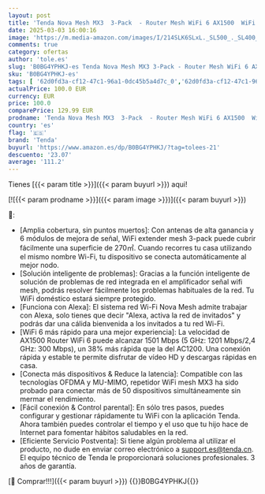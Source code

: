 ```yaml
---
layout: post
title: 'Tenda Nova Mesh MX3  3-Pack  - Router Mesh WiFi 6 AX1500  WiFi Mesh de Doble Banda 2 4 GHz/5 GHz  Cobertura hasta 270㎡ y Conecta Más de 50 Dispositivos  Funciona con Alexa  MU-MIMO  OFDMA'
date: 2025-03-03 16:00:16
image: 'https://m.media-amazon.com/images/I/214SLK6SLxL._SL500_._SL400_.jpg'
comments: true
category: ofertas
author: 'tole.es'
slug: 'B0BG4YPHKJ-es Tenda Nova Mesh MX3 3-Pack - Router Mesh WiFi 6 AX1500...'
sku: 'B0BG4YPHKJ-es'
tags: [ '62d0fd3a-cf12-47c1-96a1-0dc45b5a4d7c_0','62d0fd3a-cf12-47c1-96a1-0dc45b5a4d7c_5501','62d0fd3a-cf12-47c1-96a1-0dc45b5a4d7c_901','Arborist Merchandising Root','Dispositivos de red','Informática','Routers gaming','Self Service','Sistemas WiFi Mesh','Special Features Stores','alexa','tenda','🇪🇸', ]
actualPrice: 100.0 EUR
currency: EUR
price: 100.0
comparePrice: 129.99 EUR
prodname: 'Tenda Nova Mesh MX3  3-Pack  - Router Mesh WiFi 6 AX1500  WiFi Mesh de Doble Banda 2 4 GHz/5 GHz  Cobertura hasta 270㎡ y Conecta Más de 50 Dispositivos  Funciona con Alexa  MU-MIMO  OFDMA'
country: 'es'
flag: '🇪🇸'
brand: 'Tenda'
buyurl: 'https://www.amazon.es/dp/B0BG4YPHKJ/?tag=tolees-21'
descuento: '23.07'
average: '111.2'
---
```


Tienes [{{< param title >}}]({{< param buyurl >}}) aqui!

[![{{< param prodname >}}]({{< param image >}})]({{< param buyurl >}})

🔎:

- [Amplia cobertura, sin puntos muertos]: Con antenas de alta ganancia y 6 módulos de mejora de señal, WiFi extender mesh 3-pack puede cubrir fácilmente una superficie de 270㎡. Cuando recorres tu casa utilizando el mismo nombre Wi-Fi, tu dispositivo se conecta automáticamente al mejor nodo.
- [Solución inteligente de problemas]: Gracias a la función inteligente de solución de problemas de red integrada en el amplificador señal wifi mesh, podrás resolver fácilmente los problemas habituales de la red. Tu WiFi doméstico estará siempre protegido.
- [Funciona con Alexa]: El sistema red Wi-Fi Nova Mesh admite trabajar con Alexa, solo tienes que decir "Alexa, activa la red de invitados" y podrás dar una cálida bienvenida a los invitados a tu red Wi-Fi.
- [WiFi 6 más rápido para una mejor experiencia]: La velocidad de AX1500 Router WiFi 6 puede alcanzar 1501 Mbps (5 GHz: 1201 Mbps/2,4 GHz: 300 Mbps), un 38% más rápida que la del AC1200. Una conexión rápida y estable te permite disfrutar de vídeo HD y descargas rápidas en casa.
- [Conecta más dispositivos & Reduce la latencia]: Compatible con las tecnologías OFDMA y MU-MIMO, repetidor WiFi mesh MX3 ha sido probado para conectar más de 50 dispositivos simultáneamente sin mermar el rendimiento.
- [Fácil conexión & Control parental]: En sólo tres pasos, puedes configurar y gestionar rápidamente tu WiFi con la aplicación Tenda. Ahora también puedes controlar el tiempo y el uso que tu hijo hace de Internet para fomentar hábitos saludables en la red.
- [Eficiente Servicio Postventa]: Si tiene algún problema al utilizar el producto, no dude en enviar correo electrónico a support.es@tenda.cn. El equipo técnico de Tenda le proporcionará soluciones profesionales. 3 años de garantía.

[🛒 Comprar!!!]({{< param buyurl >}})
{{<world>}}B0BG4YPHKJ{{</world>}}
